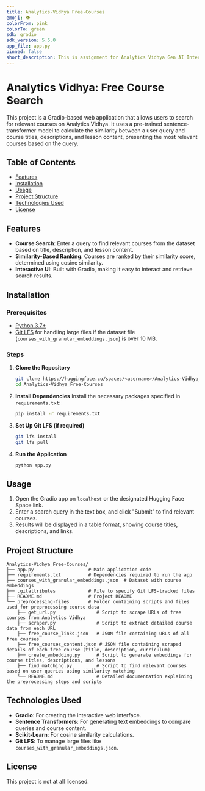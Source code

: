 ```yaml
---
title: Analytics-Vidhya Free-Courses
emoji: 👁
colorFrom: pink
colorTo: green
sdk: gradio
sdk_version: 5.5.0
app_file: app.py
pinned: false
short_description: This is assignment for Analytics Vidhya Gen AI Intern
---
```


# Analytics Vidhya: Free Course Search

This project is a Gradio-based web application that allows users to search for relevant courses on Analytics Vidhya. It uses a pre-trained sentence-transformer model to calculate the similarity between a user query and course titles, descriptions, and lesson content, presenting the most relevant courses based on the query.

## Table of Contents
- [Features](#features)
- [Installation](#installation)
- [Usage](#usage)
- [Project Structure](#project-structure)
- [Technologies Used](#technologies-used)
- [License](#license)

## Features
- **Course Search**: Enter a query to find relevant courses from the dataset based on title, description, and lesson content.
- **Similarity-Based Ranking**: Courses are ranked by their similarity score, determined using cosine similarity.
- **Interactive UI**: Built with Gradio, making it easy to interact and retrieve search results.
  
## Installation

### Prerequisites
- [Python 3.7+](https://www.python.org/downloads/)
- [Git LFS](https://git-lfs.github.com/) for handling large files if the dataset file (`courses_with_granular_embeddings.json`) is over 10 MB.

### Steps

1. **Clone the Repository**
    ```bash
    git clone https://huggingface.co/spaces/<username>/Analytics-Vidhya_Free-Courses.git
    cd Analytics-Vidhya_Free-Courses
    ```

2. **Install Dependencies**
    Install the necessary packages specified in `requirements.txt`:
    ```bash
    pip install -r requirements.txt
    ```

3. **Set Up Git LFS (if required)**
   ```bash
   git lfs install
   git lfs pull
   ```

4. **Run the Application**
    ```bash
    python app.py
    ```

## Usage
1. Open the Gradio app on `localhost` or the designated Hugging Face Space link.
2. Enter a search query in the text box, and click "Submit" to find relevant courses.
3. Results will be displayed in a table format, showing course titles, descriptions, and links.

## Project Structure
```plaintext
Analytics-Vidhya_Free-Courses/
├── app.py                    # Main application code
├── requirements.txt          # Dependencies required to run the app
├── courses_with_granular_embeddings.json  # Dataset with course embeddings
├── .gitattributes            # File to specify Git LFS-tracked files
├── README.md                 # Project README
└── preprocessing-files       # Folder containing scripts and files used for preprocessing course data
    ├── get_url.py               # Script to scrape URLs of free courses from Analytics Vidhya
    ├── scraper.py               # Script to extract detailed course data from each URL
    ├── free_course_links.json   # JSON file containing URLs of all free courses
    ├── free_courses_content.json # JSON file containing scraped details of each free course (title, description, curriculum)
    ├── create_embedding.py      # Script to generate embeddings for course titles, descriptions, and lessons
    ├── find_matching.py         # Script to find relevant courses based on user queries using similarity matching
    └── README.md                # Detailed documentation explaining the preprocessing steps and scripts
```

## Technologies Used
- **Gradio**: For creating the interactive web interface.
- **Sentence Transformers**: For generating text embeddings to compare queries and course content.
- **Scikit-Learn**: For cosine similarity calculations.
- **Git LFS**: To manage large files like `courses_with_granular_embeddings.json`.

## License
This project is not at all licensed.
